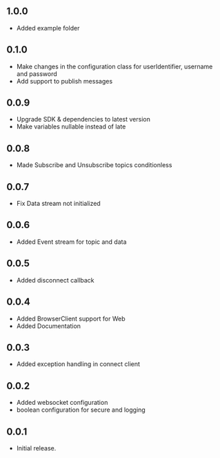 ## 1.0.0

- Added example folder

## 0.1.0

- Make changes in the configuration class for userIdentifier, username and password
- Add support to publish messages

## 0.0.9

- Upgrade SDK & dependencies to latest version
- Make variables nullable instead of late

## 0.0.8

- Made Subscribe and Unsubscribe topics conditionless

## 0.0.7

- Fix Data stream not initialized

## 0.0.6

- Added Event stream for topic and data

## 0.0.5

- Added disconnect callback

## 0.0.4

- Added BrowserClient support for Web
- Added Documentation

## 0.0.3

- Added exception handling in connect client

## 0.0.2

- Added websocket configuration
- boolean configuration for secure and logging

## 0.0.1

- Initial release.
